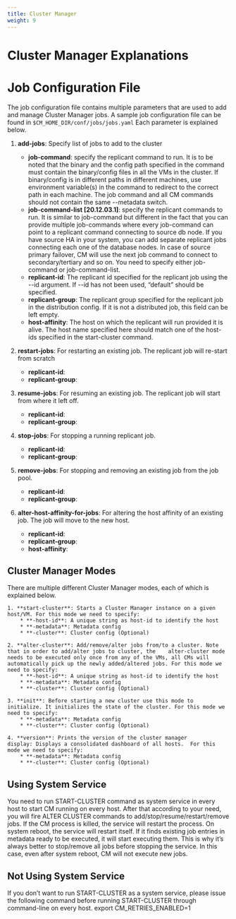 ```yaml
---
title: Cluster Manager
weight: 9
---
```

# Cluster Manager Explanations

# Job Configuration File
The job configuration file contains multiple parameters that are used to add and manage Cluster Manager jobs. A sample job configuration file can be found in ```$CM_HOME_DIR/conf/jobs/jobs.yaml``` Each parameter is explained below.

  1. **add-jobs**: Specify list of jobs to add to the cluster
      * **job-command**: specify the replicant command to run. It is to be noted that the binary and the config path specified in the command must contain the binary/config files in all the VMs in the cluster. If binary/config is in different paths in different machines, use environment variable(s) in the command to redirect to the correct path in each machine. The job command and all CM commands should not contain the same --metadata switch.
      * **job-command-list [20.12.03.1]**: specify the replicant commands to run. It is similar to job-command but different in the fact that you can provide multiple job-commands where every job-command can point to a replicant command connecting to source db node. If you have source HA in your system, you can add separate replicant jobs connecting each one of the database nodes. In case of source primary failover, CM will use the next job command to connect to secondary/tertiary and so on.  You need to specify either job-command or job-command-list.
      * **replicant-id**: The replicant id specified for the replicant job using the --id argument. If --id has not been used, “default” should be specified.
      * **replicant-group**: The replicant group specified for the replicant job in the distribution config. If it is not a distributed job, this field can be left empty.
      * **host-affinity**: The host on which the replicant will run provided it is alive. The host name specified here should match one of the host-ids specified in the start-cluster command.

  2. **restart-jobs**: For restarting an existing job. The replicant job will re-start from scratch
      * **replicant-id**:
      * **replicant-group**:

  3. **resume-jobs**: For resuming an existing job. The replicant job will start from where it left off.
      * **replicant-id**:
      * **replicant-group**:

  4. **stop-jobs**: For stopping a running replicant job.
      * **replicant-id**:
      * **replicant-group**:

  5. **remove-jobs**: For stopping and removing an existing job from the job pool.
      * **replicant-id**:
      * **replicant-group**:

  6. **alter-host-affinity-for-jobs**: For altering the host affinity of an existing job. The job will move to the new host.
      * **replicant-id**:
      * **replicant-group**:
      * **host-affinity**:



## Cluster Manager Modes
There are multiple different Cluster Manager modes, each of which is explained below.

    1. **start-cluster**: Starts a Cluster Manager instance on a given host/VM. For this mode we need to specify:
        * **-host-id**: A unique string as host-id to identify the host
        * **-metadata**: Metadata config
        * **-cluster**: Cluster config (Optional)

    2. **alter-cluster**: Add/remove/alter jobs from/to a cluster. Note that in order to add/alter jobs to cluster, the    alter-cluster mode needs to be executed only once from any of the VMs, all CMs will automatically pick up the newly added/altered jobs. For this mode we need to specify:
        * **-host-id**: A unique string as host-id to identify the host
        * **-metadata**: Metadata config
        * **-cluster**: Cluster config (Optional)

    3. **init**: Before starting a new cluster use this mode to initialize. It initializes the state of the cluster. For this mode we need to specify:
        * **-metadata**: Metadata config
        * **-cluster**: Cluster config (Optional)

    4. **version**: Prints the version of the cluster manager
    display: Displays a consolidated dashboard of all hosts.  For this mode we need to specify:
        * **-metadata**: Metadata config
        * **-cluster**: Cluster config (Optional)



## Using System Service

You need to run START-CLUSTER command as system service in every host to start CM running on every host. After that according to your need, you will fire ALTER CLUSTER commands to add/stop/resume/restart/remove jobs. If the CM process is killed, the service will restart the process. On system reboot, the service will restart itself. If it finds existing job entries in metadata ready to be executed, it will start executing them. This is why it’s always better to stop/remove all jobs before stopping the service. In this case, even after system reboot, CM will not execute new jobs.

## Not Using System Service

If you don’t want to run START-CLUSTER as a system service, please issue the following command before running START-CLUSTER through command-line on every host.
export CM_RETRIES_ENABLED=1
